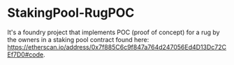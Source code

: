 # StakingPool-RugPOC

It's a foundry project that implements POC (proof of concept) for a rug by the owners in a staking pool contract found here: https://etherscan.io/address/0x7f885C6c9f847a764d247056Ed4D13Dc72CEf7D0#code.
